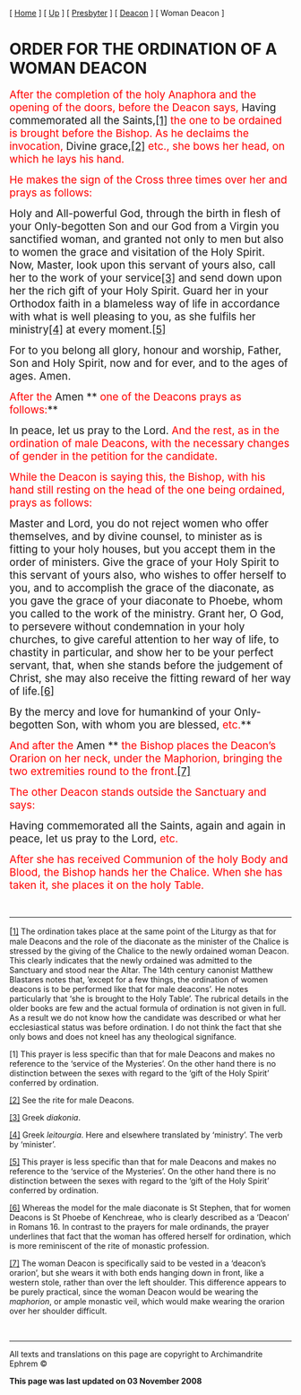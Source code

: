 \[ [Home](index.md) \] \[ [Up](ordinations.md) \] \[ [Presbyter](presbyter.md) \] \[ [Deacon](deacon.md) \] \[ Woman Deacon \]

<span style="mso-bidi-font-size: 10.0pt; font-weight: normal; mso-bidi-font-weight: bold"></span>

ORDER FOR THE ORDINATION OF A WOMAN DEACON
==========================================

<span style="font-weight:normal;mso-bidi-font-weight:bold"></span>

<span style="font-size:14.0pt;
mso-bidi-font-size:10.0pt;color:red;mso-bidi-font-style:italic">After the completion of the holy Anaphora and the opening of the doors, before the Deacon says,</span>*<span style="font-size:14.0pt;
mso-bidi-font-size:10.0pt"> </span>*<span style="font-size:14.0pt;
mso-bidi-font-size:10.0pt">Having commemorated all the Saints,<a href="#_ftn1" id="_ftnref1"><span class="MsoFootnoteReference" style="mso-special-character:footnote">[1]</span></a> <span style="color:red;mso-bidi-font-style:italic">the one to be ordained is brought before the Bishop. As he declaims the invocation, </span>Divine grace,<a href="#_ftn2" id="_ftnref2"><span class="MsoFootnoteReference" style="mso-special-character:footnote">[2]</span></a> <span style="color:red;mso-bidi-font-style:italic">etc., she bows her head, on which he lays his hand.</span></span>

<span style="font-size:14.0pt;
mso-bidi-font-size:10.0pt;color:red;mso-bidi-font-style:italic">He makes the sign of the Cross three times over her and prays as follows:</span>*<span style="font-size:14.0pt;mso-bidi-font-size:
10.0pt"></span>*

<span style="font-size:14.0pt;
mso-bidi-font-size:10.0pt">Holy and All-powerful God, through the birth in flesh of your Only-begotten Son and our God from a Virgin you sanctified woman, and granted not only to men but also to women the grace and visitation of the Holy Spirit. Now, Master, look upon this servant of yours also, call her to the work of your service<a href="#_ftn3" id="_ftnref3"><span class="MsoFootnoteReference" style="mso-special-character:footnote">[3]</span></a> and send down upon her the rich gift of your Holy Spirit. Guard her in your Orthodox faith in a blameless way of life in accordance with what is well pleasing to you, as she fulfils her ministry<a href="#_ftn4" id="_ftnref4"><span class="MsoFootnoteReference" style="mso-special-character:footnote">[4]</span></a> at every moment.<a href="#_ftn5" id="_ftnref5"><span class="MsoFootnoteReference" style="mso-special-character:
footnote">[5]</span></a></span>

<span style="font-size:14.0pt;
mso-bidi-font-size:10.0pt">For to you belong all glory, honour and worship, Father, Son and Holy Spirit, now and for ever, and to the ages of ages. Amen.</span>

<span style="font-size:14.0pt;
mso-bidi-font-size:10.0pt;color:red;mso-bidi-font-style:italic">After the </span><span style="font-size:14.0pt;mso-bidi-font-size:10.0pt">Amen ** <span style="color:red;mso-bidi-font-style:italic">one of the Deacons prays as follows:</span>**</span>

<span style="font-size:14.0pt;mso-bidi-font-size:10.0pt">In peace, let us pray to the Lord. <span style="color:red;mso-bidi-font-style:italic">And the rest, as in the ordination of male Deacons, with the necessary changes of gender in the petition for the candidate.</span></span>

<span style="font-size:14.0pt;mso-bidi-font-size:10.0pt;
color:red;font-style:normal;mso-bidi-font-style:italic">While the Deacon is saying this, the Bishop, with his hand still resting on the head of the one being ordained, prays as follows:</span><span style="font-size:14.0pt;
mso-bidi-font-size:10.0pt"></span>

<span style="font-size:14.0pt;
mso-bidi-font-size:10.0pt">Master and Lord, you do not reject women who offer themselves, and by divine counsel, to minister as is fitting to your holy houses, but you accept them in the order of ministers. Give the grace of your Holy Spirit to this servant of yours also, who wishes to offer herself to you, and to accomplish the grace of the diaconate, as you gave the grace of your diaconate to Phoebe, whom you called to the work of the ministry. Grant her, O God, to persevere without condemnation in your holy churches, to give careful attention to her way of life, to chastity in particular, and show her to be your perfect servant, that, when she stands before the judgement of Christ, she may also receive the fitting reward of her way of life.<a href="#_ftn6" id="_ftnref6"><span class="MsoFootnoteReference" style="mso-special-character:footnote">[6]</span></a></span>

<span style="font-size:14.0pt;
mso-bidi-font-size:10.0pt">By the mercy and love for humankind of your Only-begotten Son, with whom you are blessed,<span style="color:red;mso-bidi-font-style:
italic"> etc.</span>**</span>

<span style="font-size:14.0pt;
mso-bidi-font-size:10.0pt;color:red;mso-bidi-font-style:italic">And after the </span><span style="font-size:14.0pt;mso-bidi-font-size:10.0pt">Amen ** <span style="color:red;mso-bidi-font-style:italic">the Bishop places the Deacon’s Orarion on her neck, under the Maphorion, bringing the two extremities round to the front.<a href="#_ftn7" id="_ftnref7"><span class="MsoFootnoteReference" style="mso-special-character:footnote">[7]</span></a></span></span>

<span style="font-size:14.0pt;mso-bidi-font-size:10.0pt;color:red;font-style:normal;
mso-bidi-font-style:italic">The other Deacon stands outside the Sanctuary and says:</span><span style="font-size:14.0pt;mso-bidi-font-size:10.0pt"></span>

<span style="font-size:14.0pt;
mso-bidi-font-size:10.0pt">Having commemorated all the Saints, again and again in peace, let us pray to the Lord, <span style="color:red;mso-bidi-font-style:
italic">etc.</span></span>

<span style="font-size:14.0pt;
mso-bidi-font-size:10.0pt;color:red;mso-bidi-font-style:italic">After she has received Communion of the holy Body and Blood, the Bishop hands her the Chalice. When she has taken it, she places it on the holy Table.</span><span style="color:red;mso-bidi-font-style:italic"></span>

 

------------------------------------------------------------------------

<a href="#_ftnref1" id="_ftn1"><span class="MsoFootnoteReference" style="mso-special-character: footnote; font-size: 12.0pt; mso-bidi-font-size: 10.0pt">[</span><span class="MsoFootnoteReference" style="mso-bidi-font-size: 10.0pt">1]</span></a><span style="mso-bidi-font-size: 10.0pt"> The ordination takes place at the same point of the Liturgy as that for male Deacons and the role of the diaconate as the minister of the Chalice is stressed by the giving of the Chalice to the newly ordained woman Deacon. This clearly indicates that the newly ordained was admitted to the Sanctuary and stood near the Altar. The 14th century canonist Matthew Blastares notes that, ’except for a few things, the ordination of women deacons is to be performed like that for male deacons’. He notes particularly that ‘she is brought to the Holy Table’. The rubrical details in the<span style="mso-spacerun: yes; mso-bidi-font-size: 10.0pt">  </span>older books are few and the actual formula of ordination is not given in full. As a result we do not know how the candidate was described or what her ecclesiastical status was before ordination. I do not think the fact that she only bows and does not kneel has any theological signifance.</span>

<span style="mso-bidi-font-size: 10.0pt"><span class="MsoFootnoteReference">\[1\]</span> This prayer is less specific than that for male Deacons and makes no reference to the ‘service of the Mysteries’. On the other hand there is no distinction between the sexes with regard to the ‘gift of the Holy Spirit’ conferred by ordination.</span>

<span style="mso-bidi-font-size: 10.0pt"><a href="#_ftnref2" id="_ftn2"><span class="MsoFootnoteReference" style="mso-special-character: footnote; mso-bidi-font-size: 10.0pt">[2]</span></a> See the rite for male Deacons.</span>

<span style="mso-bidi-font-size: 10.0pt"><a href="#_ftnref3" id="_ftn3"><span class="MsoFootnoteReference" style="mso-special-character: footnote; mso-bidi-font-size: 10.0pt">[3]</span></a> Greek *diakonia*.</span>

<span style="mso-bidi-font-size: 10.0pt"><a href="#_ftnref4" id="_ftn4"><span class="MsoFootnoteReference" style="mso-special-character: footnote; mso-bidi-font-size: 10.0pt">[4]</span></a> Greek *leitourgia*. Here and elsewhere translated by ‘ministry’. The verb by ‘minister’.</span>

<span style="mso-bidi-font-size: 10.0pt"><a href="#_ftnref5" id="_ftn5"><span class="MsoFootnoteReference" style="mso-special-character: footnote; mso-bidi-font-size: 10.0pt">[5]</span></a> This prayer is less specific than that for male Deacons and makes no reference to the ‘service of the Mysteries’. On the other hand there is no distinction between the sexes with regard to the ‘gift of the Holy Spirit’ conferred by ordination.</span>

<span style="mso-bidi-font-size: 10.0pt"><a href="#_ftnref6" id="_ftn6"><span class="MsoFootnoteReference" style="mso-special-character: footnote; mso-bidi-font-size: 10.0pt">[6]</span></a> Whereas the model for the male diaconate is St Stephen, that for women Deacons is St Phoebe of Kenchreae, who is clearly described as a ‘Deacon’ in Romans 16. In contrast to the prayers for male ordinands, the prayer underlines that fact that the woman has offered herself for ordination, which is more reminiscent of the rite of monastic profession.</span>

<span style="mso-bidi-font-size: 10.0pt"><a href="#_ftnref7" id="_ftn7"><span class="MsoFootnoteReference" style="mso-special-character: footnote; mso-bidi-font-size: 10.0pt">[7]</span></a> The woman Deacon is specifically said to be vested in a ‘deacon’s orarion’, but she wears it with both ends hanging down in front, like a western stole, rather than over the left shoulder. This difference appears to be purely practical, since the woman Deacon would be wearing the *maphorion*, or ample monastic veil, which would make wearing the orarion over her shoulder difficult. </span>

 

------------------------------------------------------------------------

All texts and translations on this page are copyright to
Archimandrite Ephrem ©

**This page was last updated on 03 November 2008**
